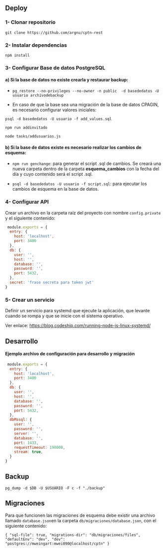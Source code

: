 ## Deploy

### 1- Clonar repositorio

`git clone https://github.com/argnu/cptn-rest`

### 2- Instalar dependencias

`npm install`

### 3- Configurar Base de datos PostgreSQL

#### a) Si la base de datos no existe crearla y restaurar backup:

* `pg_restore --no-privileges --no-owner -n public  -d basededatos -U usuario archivodebackup`

* En caso de que la base sea una migración de la base de datos CPAGIN, es necesario configurar 
valores iniciales:

`psql -d basededatos -U usuario -f add_values.sql`

`npm run addinvitado`

`node tasks/addusuarios.js`


#### b) Si la base de datos existe es necesario realizar los cambios de esquema:

* `npm run genchange`:  para generar el script .sql de cambios. Se creará una nueva carpeta dentro de 
la carpeta **esquema_cambios** con la fecha del día y cuyo contenido será el script .sql.

* `psql -d basededatos -U usuario -f script.sql`: para ejecutar los cambios de esquema en la base de datos.


### 4- Configurar API

Crear un archivo en la carpeta raíz del proyecto con nombre `config.private` y
el siguiente contenido:

```javascript
 module.exports = {
  entry: {
    host: 'localhost',
    port: 3400
  },
  db: {
    user: '',
    host: '',
    database: '',
    password: '',
    port: 5432,
  },
  secret: 'frase secreta para token jwt'
}
```

### 5- Crear un servicio

Definir un servicio para systemd que ejecute la aplicación, que levante cuando se rompa y que se inicie con el sistema operativo.

Ver enlace: https://blog.codeship.com/running-node-js-linux-systemd/


## Desarrollo

#### Ejemplo archivo de configuración para desarrollo y migración
```javascript
 module.exports = {
  entry: {
    host: 'localhost',
    port: 3400
  },
  db: {
    user: '',
    host: '',
    database: '',
    password: '',
    port: 5432,
  },
  dbMssql: {
    user: '',
    password: '',
    server: '',
    database: '',
    port: 1433,
    requestTimeout: 190000,
    stream: true,
  }
}
```


## Backup

`pg_dump -d $DB -U $USUARIO -F c -f "./backup"`


## Migraciones

Para que funcionen las migraciones de esquema debe existir una archivo llamado `database.json`en la carpeta `db/migraciones/database.json`, con el siguiente contenido:

`{
    "sql-file": true,
    "migrations-dir": "db/migraciones/files",
    "defaultEnv": "dev",
    "dev": "postgres://mweingart:mwei090@localhost/cptn"
}`